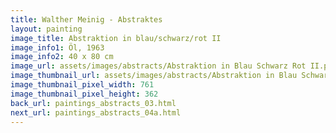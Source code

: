 ```yaml
---
title: Walther Meinig - Abstraktes
layout: painting
image_title: Abstraktion in blau/schwarz/rot II
image_info1: Öl, 1963
image_info2: 40 x 80 cm
image_url: assets/images/abstracts/Abstraktion in Blau Schwarz Rot II.png
image_thumbnail_url: assets/images/abstracts/Abstraktion in Blau Schwarz Rot II-klein.png
image_thumbnail_pixel_width: 761
image_thumbnail_pixel_height: 362
back_url: paintings_abstracts_03.html
next_url: paintings_abstracts_04a.html
---
```

